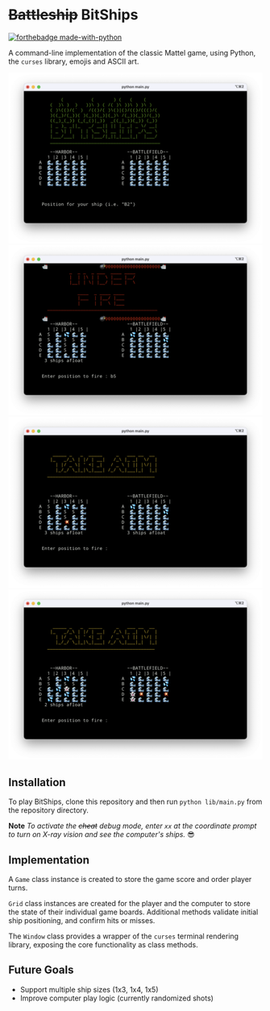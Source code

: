 # ~~Battleship~~ BitShips
[![forthebadge made-with-python](http://ForTheBadge.com/images/badges/made-with-python.svg)](https://www.python.org/)

A command-line implementation of the classic Mattel game, using Python, the `curses` library, emojis and ASCII art.

<div align="center">
<img src="./demo/1.png">
<img src="./demo/3.png">
<img src="./demo/4.png">
<img src="./demo/5.png">
</div>

## Installation

To play BitShips, clone this repository and then run `python lib/main.py` from the repository directory.

**Note** _To activate the ~~cheat~~ debug mode, enter `xx` at the coordinate prompt to turn on X-ray vision and see the computer's ships._ 😎

## Implementation

A `Game` class instance is created to store the game score and order player turns.

`Grid` class instances are created for the player and the computer to store the state of their individual game boards. Additional methods validate initial ship positioning, and confirm hits or misses.

The `Window` class provides a wrapper of the `curses` terminal rendering library, exposing the core functionality as class methods.

## Future Goals

- Support multiple ship sizes (1x3, 1x4, 1x5)
- Improve computer play logic (currently randomized shots)
